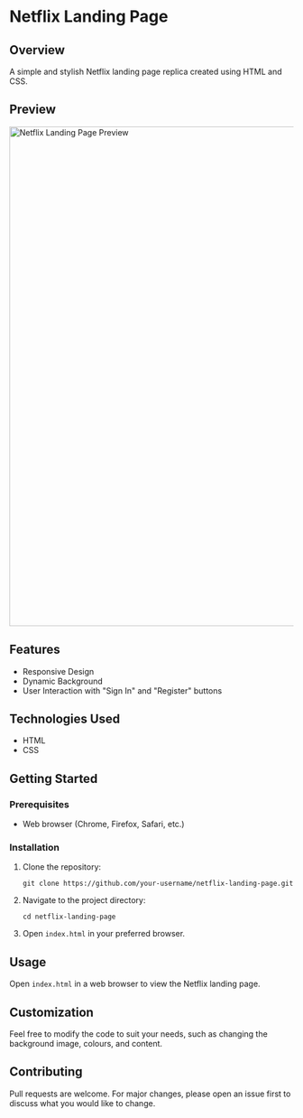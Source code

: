 # Netflix Landing Page

## Overview

A simple and stylish Netflix landing page replica created using HTML and CSS.

## Preview
<img width="885" alt="Netflix Landing Page Preview" src="https://github.com/user-attachments/assets/d1505f05-6522-4644-b5bb-f4af7c02ad76">

## Features

- Responsive Design
- Dynamic Background
- User Interaction with "Sign In" and "Register" buttons

## Technologies Used

- HTML
- CSS

## Getting Started

### Prerequisites

- Web browser (Chrome, Firefox, Safari, etc.)

### Installation

1. Clone the repository:
    ```
    git clone https://github.com/your-username/netflix-landing-page.git
    ```
2. Navigate to the project directory:
    ```
    cd netflix-landing-page
    ```
3. Open `index.html` in your preferred browser.

## Usage

Open `index.html` in a web browser to view the Netflix landing page.

## Customization

Feel free to modify the code to suit your needs, such as changing the background image, colours, and content.

## Contributing

Pull requests are welcome. For major changes, please open an issue first to discuss what you would like to change.
